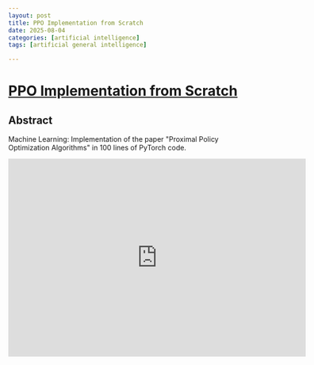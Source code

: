```yaml
---
layout: post
title: PPO Implementation from Scratch 
date: 2025-08-04
categories: [artificial intelligence]
tags: [artificial general intelligence]

---
```


# [PPO Implementation from Scratch](https://www.youtube.com/watch?v=xHf8oKd7cgU)


## Abstract

Machine Learning: Implementation of the paper "Proximal Policy Optimization Algorithms" in 100 lines of PyTorch code.

<iframe width="600" height="400" src="https://www.youtube.com/embed/xHf8oKd7cgU?si=3VzifjQidZEIkF1x" title="YouTube video player" frameborder="0" allow="accelerometer; autoplay; clipboard-write; encrypted-media; gyroscope; picture-in-picture; web-share" referrerpolicy="strict-origin-when-cross-origin" allowfullscreen></iframe>
